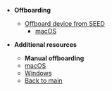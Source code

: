- **Offboarding**
  - [Offboard device from SEED](offboard-device/offboard-device-from-seed)
    - [macOS](offboard-device/mac-os-using-script)
      

- **Additional resources**
  - **Manual offboarding**
   - [macOS](offboard-device/mac-os)
   - [Windows](offboard-device/windows)
  - [Back to main](/prerequisites-for-onboarding)